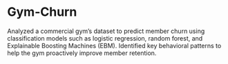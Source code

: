 # Gym-Churn
Analyzed a commercial gym’s dataset to predict member churn using classification models such as logistic regression, random forest, and Explainable Boosting Machines (EBM). Identified key behavioral patterns to help the gym proactively improve member retention.
